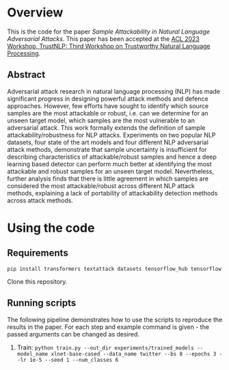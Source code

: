 # Overview

This is the code for the paper _Sample Attackability in Natural Language Adversarial Attacks_. This paper has been accepted at the [ACL 2023 Workshop, TrustNLP: Third Workshop on Trustworthy Natural Language Processing](https://trustnlpworkshop.github.io/).

## Abstract

Adversarial attack research in natural language processing (NLP) has made significant progress in designing powerful attack methods and defence approaches. However, few efforts have sought to identify which source samples are the most attackable or robust, i.e. can we determine for an unseen target model, which samples are the most vulnerable to an adversarial attack. This work formally extends the definition of sample attackability/robustness for NLP attacks. Experiments on two popular NLP datasets, four state of the art models and four different NLP adversarial attack methods, demonstrate that sample uncertainty is insufficient for describing characteristics of attackable/robust samples and hence a deep learning based detector can perform much better at identifying the most attackable and robust samples for an unseen target model. Nevertheless, further analysis finds that there is little agreement in which samples are considered the most attackable/robust across different NLP attack methods, explaining a lack of portability of attackability detection methods across attack methods.


# Using the code

## Requirements

`pip install transformers textattack datasets tensorflow_hub tensorflow`

Clone this repository.

## Running scripts

The following pipeline demonstrates how to use the scripts to reproduce the results in the paper. For each step and example command is given - the passed arguments can be changed as desired.

1) Train: `python train.py --out_dir experiments/trained_models --model_name xlnet-base-cased --data_name twitter --bs 8 --epochs 3 --lr 1e-5 --seed 1 --num_classes 6`
